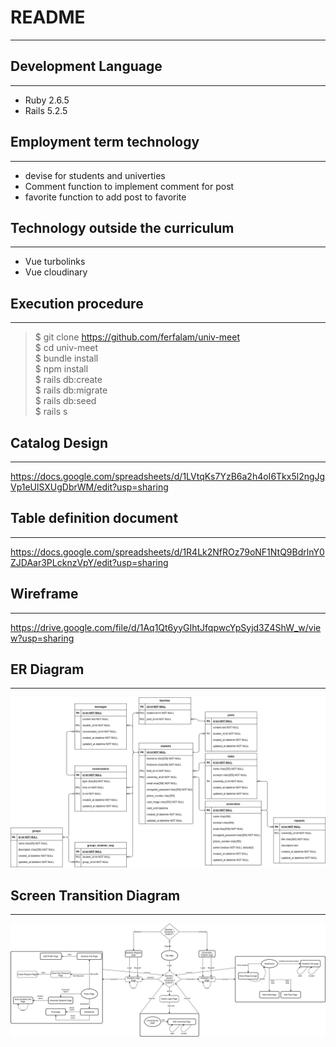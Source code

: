 # README
***

## Development Language
***
- Ruby 2.6.5
- Rails 5.2.5

## Employment term technology
***
- devise for students and univerties
- Comment function to implement comment for post
- favorite function to add post to favorite

## Technology outside the curriculum
***
- Vue turbolinks
- Vue cloudinary


## Execution procedure
***
> $ git clone https://github.com/ferfalam/univ-meet  
> $ cd univ-meet  
> $ bundle install  
> $ npm install  
> $ rails db:create  
> $ rails db:migrate  
> $ rails db:seed  
> $ rails s  

## Catalog Design 
***
<https://docs.google.com/spreadsheets/d/1LVtqKs7YzB6a2h4oI6Tkx5l2ngJgVp1eUlSXUgDbrWM/edit?usp=sharing>

## Table definition document
***
<https://docs.google.com/spreadsheets/d/1R4Lk2NfROz79oNF1NtQ9BdrlnY0ZJDAar3PLcknzVpY/edit?usp=sharing>

## Wireframe
***
<https://drive.google.com/file/d/1Aq1Qt6yyGIhtJfqpwcYpSyjd3Z4ShW_w/view?usp=sharing>

## ER Diagram
***
![ER DIAGRAM](/er-diagram.jpg "ER Diagram")

## Screen Transition Diagram
***
![Screen Tansition diagram](/screen-transition.jpg "Screen Tansition diagram")